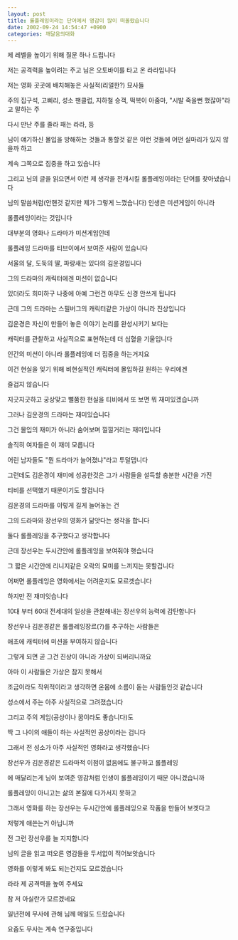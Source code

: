```yaml
---
layout: post
title: 롤플레잉이라는 단어에서 영감이 많이 떠올랐습니다
date: 2002-09-24 14:54:47 +0900
categories: 깨달음의대화
---
```

제 레벨을 높이기 위해 질문 하나 드립니다
  
저는 공격력을 높이려는 주고 님은 오토바이를 타고 온 라라입니다
  
저는 영화 곳곳에 배치해놓은 사실적(리얼한?) 묘사들
  
주의 집구석, 고삐리, 성소 팬클럽, 지하철 승객, 떡복이 아줌마, "시발 죽을뻔 했잖아"라고 말하는 주
  
다시 만난 주를 졸라 패는 라라, 등
  
님이 얘기하신 몰입을 방해하는 것들과 통할것 같은 이런 것들에 어떤 실마리가 있지 않을까 하고
  
계속 그쪽으로 집중을 하고 있습니다
  
그리고 님의 글을 읽으면서 이런 제 생각을 전개시킬 롤플레잉이라는 단어를 찾아냈습니다
  
님의 말씀처럼(안핸것 같지만 제가 그렇게 느꼈습니다) 인생은 미션게임이 아니라
  
롤플레잉이라는 것입니다
  
대부분의 영화나 드라마가 미션게임인데
  
롤플레잉 드라마를 티브이에서 보여준 사람이 있습니다
  
서울의 달, 도둑의 딸, 파랑새는 있다의 김운경입니다
  
그의 드라마의 캐릭터에겐 미션이 없습니다
  
있더라도 희미하구 나중에 아예 그런건 아무도 신경 안쓰게 됩니다
  
근데 그의 드라마는 스필버그의 캐릭터같은 가상이 아니라 진상입니다
  
김운경은 자신이 만들어 놓은 이야기 논리를 완성시키기 보다는
  
캐릭터를 관찰하고 사실적으로 표현하는데 더 심혈을 기울입니다
  
인간의 미션이 아니라 롤플레잉에 더 집중을 하는거지요
  
이건 현실을 잊기 위해 비현실적인 캐릭터에 몰입하길 원하는 우리에겐
  
즐겁지 않습니다
  
지긋지긋하고 궁상맞고 뻘쭘한 현실을 티비에서 또 보면 뭐 재미있겠습니까
  
그러나 김운경의 드라마는 재미있습니다
  
그건 몰입의 재미가 아니라 숨어보며 낄낄거리는 재미입니다
  
솔직히 여자들은 이 재미 모릅니다
  
어린 남자들도 "뭔 드라마가 늘어졌냐"라고 투덜댑니다
  
그런데도 김운경이 재미에 성공한것은 그가 사람들을 설득할 충분한 시간을 가진
  
티비를 선택했기 때문이기도 할겁니다
  
김운경의 드라마를 이렇게 길게 늘어놓는 건
  
그의 드라마와 장선우의 영화가 닮앗다는 생각을 합니다
  
둘다 롤플레잉을 추구했다고 생각합니다
  
근데 장선우는 두시간안에 롤플레잉을 보여줘야 햇습니다
  
그 짧은 시간안에 리니지같은 오락의 묘미를 느끼지는 못할겁니다
  
어쩌면 롤플레잉은 영화에서는 어려운지도 모르겟습니다
  
하지만 전 재미잇습니다
  
10대 부터 60대 전세대의 일상을 관찰해내는 장선우의 능력에 감탄합니다
  
장선우나 김운경같은 롤플레잉장르(?)를 추구하는 사람들은
  
애초에 캐릭터에 미션을 부여하지 않습니다
  
그렇게 되면 곧 그건 진상이 아니라 가상이 되버리니까요
  
아마 이 사람들은 가상은 참지 못해서
  
조금이라도 작위적이라고 생각하면 온몸에 소름이 돋는 사람들인것 같습니다
  
성소에서 주는 아주 사실적으로 그려졌습니다
  
그리고 주의 게임(공상이나 꿈이라도 좋습니다)도
  
딱 그 나이의 애들이 하는 사실적인 공상이라는 겁니다
  
그래서 전 성소가 아주 사실적인 영화라고 생각했습니다
  
장선우가 김운경같은 드라마적 이점이 없음에도 불구하고 롤플레잉
  
에 매달리는게 님이 보여준 영감처럼 인생이 롤플레잉이기 때문 아니겠습니까
  
롤플레잉이 아니고는 삶의 본질에 다가서지 못하고
  
그래서 영화를 하는 장선우는 두시간안에 롤플레잉으로 작품을 만들어 보겟다고
  
저렇게 애쓴는거 아닙니까
  
전 그런 장선우를 늘 지지합니다
  

  
님의 글을 읽고 떠오른 영감들을 두서없이 적어보앗습니다
  
영화를 이렇게 봐도 되는건지도 모르겠습니다
  
라라 제 공격력을 높여 주세요
  

  
참 저 아실란가 모르겠네요
  
일년전에 무사에 관해 님께 메일도 드렸습니다
  
요즘도 무사는 계속 연구중입니다